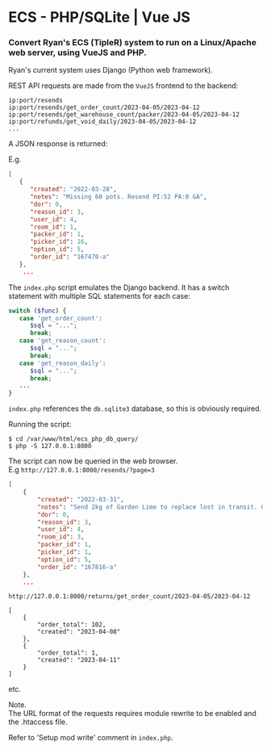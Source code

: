 <!-- // cSpell:enable -->
# ECS - PHP/SQLite | Vue JS

### Convert Ryan's ECS (TipleR) system to run on a Linux/Apache web server, using VueJS and PHP.

Ryan's current system uses Django (Python web framework).

REST API requests are made from the `VueJS` frontend to the backend:

```
ip:port/resends
ip:port/resends/get_order_count/2023-04-05/2023-04-12
ip:port/resends/get_warehouse_count/packer/2023-04-05/2023-04-12
ip:port/refunds/get_void_daily/2023-04-05/2023-04-12
...
```

A JSON response is returned:

E.g.
```json
[
   {
      "created": "2022-03-28",
      "notes": "Missing 60 pots. Resend PI:52 PA:0 GA",
      "dor": 0,
      "reason_id": 3,
      "user_id": 4,
      "room_id": 1,
      "packer_id": 1,
      "picker_id": 16,
      "option_id": 5,
      "order_id": "167470-a"
   },
    ...
```

The `index.php` script emulates the Django backend. It has a switch statement with multiple SQL statements for each case:
```php
switch ($func) {
   case 'get_order_count':
      $sql = "...";
      break;
   case 'get_reason_count':
      $sql = "...";
      break;
   case 'get_reason_daily':
      $sql = "...";
      break;
   ...
}
```
`index.php` references the `db.sqlite3` database, so this is obviously required.

Running the script:
```
$ cd /var/www/html/ecs_php_db_query/
$ php -S 127.0.0.1:8000
```
The script can now be queried in the web browser.  
E.g `http://127.0.0.1:8000/resends/?page=3`
```json
[
    {
        "created": "2022-03-31",
        "notes": "Send 2kg of Garden Lime to replace lost in transit. GAS",
        "dor": 0,
        "reason_id": 3,
        "user_id": 4,
        "room_id": 3,
        "packer_id": 1,
        "picker_id": 1,
        "option_id": 5,
        "order_id": "167816-a"
    },
    ...
```
`http://127.0.0.1:8000/returns/get_order_count/2023-04-05/2023-04-12`
```
[
    {
        "order_total": 102,
        "created": "2023-04-08"
    },
    {
        "order_total": 1,
        "created": "2023-04-11"
    }
]
```
etc.

Note.  
The URL format of the requests requires module rewrite to be enabled and the .htaccess file.

Refer to 'Setup mod write' comment in `index.php`.







<!--
# SECTION LINKS
* [View Orders](#view-orders)
* [Scan Barcodes](#scan-barcodes)

# Above link to: ## View Orders, ## Scan Barcodes
_ _ _ _ _ _ _ _ _ _ _ _ _ _ _ _ _ _ _ _ _ _ _ _ _ _ _ _

![Image of Img_Name](docs/imgs/img_name.png)

_ _ _ _ _ _ _ _ _ _ _ _ _ _ _ _ _ _ _ _ _ _ _ _ _ _ _ _

*ITALIC*
**BOLD**
***BOLD & ITALIC***
_ _ _ _ _ _ _ _ _ _ _ _ _ _ _ _ _ _ _ _ _ _ _ _ _ _ _ _

# LIST
* item 1
* item 2
* item 3
_ _ _ _ _ _ _ _ _ _ _ _ _ _ _ _ _ _ _ _ _ _ _ _ _ _ _ _

# DISPLAY CODE
`CODE_IN_BACKTICKS`

```php
if (isset($_GET['id'])) {
    //CODE_HERE
}
```

```html
<tr>
    <td class="tick fvis-status-marked">...</td>
</tr>
```

```js
let tickIDs = [];
```
_ _ _ _ _ _ _ _ _ _ _ _ _ _ _ _ _ _ _ _ _ _ _ _ _ _ _ _

# TABLES

heading 1 | heading 2
| --- | --- |
row1, col1 | row1, col2
row2, col1 | row2, col2

-->

